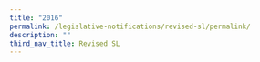 ```yaml
---
title: "2016"
permalink: /legislative-notifications/revised-sl/permalink/
description: ""
third_nav_title: Revised SL
---
```


